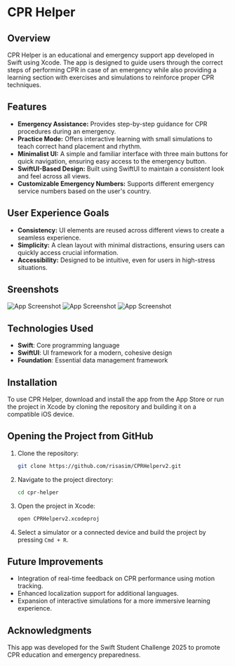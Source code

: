 # CPR Helper

## Overview
CPR Helper is an educational and emergency support app developed in Swift using Xcode. The app is designed to guide users through the correct steps of performing CPR in case of an emergency while also providing a learning section with exercises and simulations to reinforce proper CPR techniques.

## Features
- **Emergency Assistance:** Provides step-by-step guidance for CPR procedures during an emergency.
- **Practice Mode:** Offers interactive learning with small simulations to teach correct hand placement and rhythm.
- **Minimalist UI:** A simple and familiar interface with three main buttons for quick navigation, ensuring easy access to the emergency button.
- **SwiftUI-Based Design:** Built using SwiftUI to maintain a consistent look and feel across all views.
- **Customizable Emergency Numbers:** Supports different emergency service numbers based on the user's country.

## User Experience Goals
- **Consistency:** UI elements are reused across different views to create a seamless experience.
- **Simplicity:** A clean layout with minimal distractions, ensuring users can quickly access crucial information.
- **Accessibility:** Designed to be intuitive, even for users in high-stress situations.

## Sreenshots
![App Screenshot](images/res.png)
![App Screenshot](images/push.png)
![App Screenshot](images/resc.png)

## Technologies Used
- **Swift**: Core programming language
- **SwiftUI**: UI framework for a modern, cohesive design
- **Foundation**: Essential data management framework

## Installation
To use CPR Helper, download and install the app from the App Store or run the project in Xcode by cloning the repository and building it on a compatible iOS device.

## Opening the Project from GitHub
1. Clone the repository:
   ```sh
   git clone https://github.com/risasim/CPRHelperv2.git
   ```
2. Navigate to the project directory:
   ```sh
   cd cpr-helper
   ```
3. Open the project in Xcode:
   ```sh
   open CPRHelperv2.xcodeproj
   ```
4. Select a simulator or a connected device and build the project by pressing `Cmd + R`.

## Future Improvements
- Integration of real-time feedback on CPR performance using motion tracking.
- Enhanced localization support for additional languages.
- Expansion of interactive simulations for a more immersive learning experience.

## Acknowledgments
This app was developed for the Swift Student Challenge 2025 to promote CPR education and emergency preparedness.


